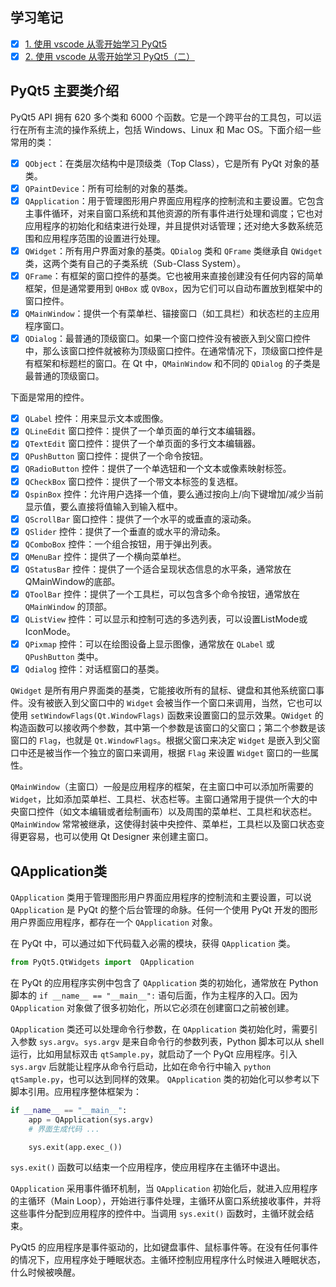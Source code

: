 ## 学习笔记

- [x] [1. 使用 vscode 从零开始学习 PyQt5](https://www.jianshu.com/p/c37c5b1c9a5e)
- [x] [2. 使用 vscode 从零开始学习 PyQt5（二）](https://www.jianshu.com/p/6118e29e3051)

## PyQt5 主要类介绍

PyQt5 API 拥有 620 多个类和 6000 个函数。它是一个跨平台的工具包，可以运行在所有主流的操作系统上，包括 Windows、Linux 和 Mac OS。下面介绍一些常用的类：

- [x] `QObject`：在类层次结构中是顶级类（Top Class），它是所有 PyQt 对象的基类。
- [x] `QPaintDevice`：所有可绘制的对象的基类。
- [x] `QApplication`：用于管理图形用户界面应用程序的控制流和主要设置。它包含主事件循环，对来自窗口系统和其他资源的所有事件进行处理和调度；它也对应用程序的初始化和结束进行处理，并且提供对话管理；还对绝大多数系统范围和应用程序范围的设置进行处理。
- [x] `QWidget`：所有用户界面对象的基类。`QDialog` 类和 `QFrame` 类继承自 `QWidget` 类，这两个类有自己的子类系统（Sub-Class System）。
- [x] `QFrame`：有框架的窗口控件的基类。它也被用来直接创建没有任何内容的简单框架，但是通常要用到 `QHBox` 或 `QVBox`，因为它们可以自动布置放到框架中的窗口控件。
- [x] `QMainWindow`：提供一个有菜单栏、锚接窗口（如工具栏）和状态栏的主应用程序窗口。
- [x] `QDialog`：最普通的顶级窗口。如果一个窗口控件没有被嵌入到父窗口控件中，那么该窗口控件就被称为顶级窗口控件。在通常情况下，顶级窗口控件是有框架和标题栏的窗口。在 Qt 中，`QMainWindow` 和不同的 `QDialog` 的子类是最普通的顶级窗口。

下面是常用的控件。

- [x] `QLabel` 控件：用来显示文本或图像。
- [x] `QLineEdit` 窗口控件：提供了一个单页面的单行文本编辑器。
- [x] `QTextEdit` 窗口控件：提供了一个单页面的多行文本编辑器。
- [x] `QPushButton` 窗口控件：提供了一个命令按钮。
- [x] `QRadioButton` 控件：提供了一个单选钮和一个文本或像素映射标签。
- [x] `QCheckBox` 窗口控件：提供了一个带文本标签的复选框。
- [x] `QspinBox` 控件：允许用户选择一个值，要么通过按向上/向下键增加/减少当前显示值，要么直接将值输入到输入框中。
- [x] `QScrollBar` 窗口控件：提供了一个水平的或垂直的滚动条。
- [x] `QSlider` 控件：提供了一个垂直的或水平的滑动条。
- [x] `QComboBox` 控件：一个组合按钮，用于弹出列表。
- [x] `QMenuBar` 控件：提供了一个横向菜单栏。
- [x] `QStatusBar` 控件：提供了一个适合呈现状态信息的水平条，通常放在QMainWindow的底部。
- [x] `QToolBar` 控件：提供了一个工具栏，可以包含多个命令按钮，通常放在 `QMainWindow` 的顶部。
- [x] `QListView` 控件：可以显示和控制可选的多选列表，可以设置ListMode或IconMode。
- [x] `QPixmap` 控件：可以在绘图设备上显示图像，通常放在 `QLabel` 或 `QPushButton` 类中。
- [x] `Qdialog` 控件：对话框窗口的基类。

`QWidget` 是所有用户界面类的基类，它能接收所有的鼠标、键盘和其他系统窗口事件。没有被嵌入到父窗口中的 `Widget` 会被当作一个窗口来调用，当然，它也可以使用 `setWindowFlags(Qt.WindowFlags)` 函数来设置窗口的显示效果。`QWidget` 的构造函数可以接收两个参数，其中第一个参数是该窗口的父窗口；第二个参数是该窗口的 `Flag`，也就是 `Qt.WindowFlags`。根据父窗口来决定 `Widget` 是嵌入到父窗口中还是被当作一个独立的窗口来调用，根据 `Flag` 来设置 `Widget` 窗口的一些属性。

`QMainWindow`（主窗口）一般是应用程序的框架，在主窗口中可以添加所需要的 `Widget`，比如添加菜单栏、工具栏、状态栏等。主窗口通常用于提供一个大的中央窗口控件（如文本编辑或者绘制画布）以及周围的菜单栏、工具栏和状态栏。`QMainWindow` 常常被继承，这使得封装中央控件、菜单栏，工具栏以及窗口状态变得更容易，也可以使用 Qt Designer 来创建主窗口。

## QApplication类

`QApplication` 类用于管理图形用户界面应用程序的控制流和主要设置，可以说 `QApplication` 是 PyQt 的整个后台管理的命脉。任何一个使用 PyQt 开发的图形用户界面应用程序，都存在一个 `QApplication` 对象。

在 PyQt 中，可以通过如下代码载入必需的模块，获得 `QApplication` 类。

```python
from PyQt5.QtWidgets import  QApplication
```

在 PyQt 的应用程序实例中包含了 `QApplication` 类的初始化，通常放在 Python 脚本的 `if __name__ == "__main__":` 语句后面，作为主程序的入口。因为 `QApplication` 对象做了很多初始化，所以它必须在创建窗口之前被创建。

`QApplication` 类还可以处理命令行参数，在 `QApplication` 类初始化时，需要引入参数 `sys.argv`。`sys.argv` 是来自命令行的参数列表，Python 脚本可以从 shell 运行，比如用鼠标双击 `qtSample.py`，就启动了一个 PyQt 应用程序。引入 `sys.argv` 后就能让程序从命令行启动，比如在命令行中输入 `python qtSample.py`，也可以达到同样的效果。
 `QApplication` 类的初始化可以参考以下脚本引用。应用程序整体框架为：

```python
if __name__ == "__main__":
    app = QApplication(sys.argv)
    # 界面生成代码 ...

    sys.exit(app.exec_())  
```

`sys.exit()` 函数可以结束一个应用程序，使应用程序在主循环中退出。

`QApplication` 采用事件循环机制，当 `QApplication` 初始化后，就进入应用程序的主循环（Main Loop），开始进行事件处理，主循环从窗口系统接收事件，并将这些事件分配到应用程序的控件中。当调用 `sys.exit()` 函数时，主循环就会结束。

PyQt5 的应用程序是事件驱动的，比如键盘事件、鼠标事件等。在没有任何事件的情况下，应用程序处于睡眠状态。主循环控制应用程序什么时候进入睡眠状态，什么时候被唤醒。
